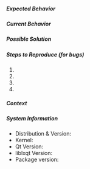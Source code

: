 <!--- Provide a general summary of the issue in the Title above -->
<!--- You could delete sections and/or questions irrelevant to your report --->

##### Expected Behavior
<!--- If you're describing a bug, tell us what should happen -->
<!--- If you're suggesting a change/improvement, tell us how it should work -->

##### Current Behavior
<!--- If describing a bug, tell us what happens instead of the expected behavior -->
<!--- If suggesting a change/improvement, explain the difference from current behavior -->

##### Possible Solution
<!--- Not obligatory, but suggest a fix/reason for the bug, -->
<!--- or ideas how to implement the addition or change -->

##### Steps to Reproduce (for bugs)
<!--- Provide a link to a live example, or an unambiguous set of steps to -->
<!--- reproduce this bug. Include code to reproduce, if relevant -->
1. 
2. 
3. 
4. 

##### Context
<!--- How has this issue affected you? What are you trying to accomplish? -->
<!--- Providing context helps us come up with a solution that is most useful in the real world -->

##### System Information
<!--- Include as many relevant details about the system you experienced the bug in -->
* Distribution & Version: 
* Kernel: 
* Qt Version: 
* liblxqt Version:  
* Package version: 
